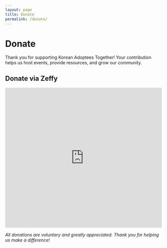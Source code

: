 ```yaml
---
layout: page
title: Donate
permalink: /donate/
---
```

# Donate

Thank you for supporting Korean Adoptees Together! Your contribution helps us host events, provide resources, and grow our community.  

## Donate via Zeffy

<div style="position:relative;overflow:hidden;height:450px;width:100%;">
  <iframe 
    title="Donation form powered by Zeffy" 
    style="position: absolute; border: 0; top:0;left:0;bottom:0;right:0;width:100%;height:100%" 
    src="https://www.zeffy.com/embed/donation-form/4fb060ef-ec6b-49c1-9567-ae35614eeb8d" 
    allowpaymentrequest 
    allowTransparency="true">
  </iframe>
</div>

*All donations are voluntary and greatly appreciated. Thank you for helping us make a difference!*
